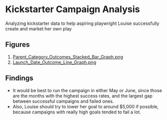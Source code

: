 # Kickstarter Campaign Analysis
Analyzing kickstarter data to help aspiring playwright Louise successfully create and market her own play

## Figures
1. [Parent_Category_Outcomes_Stacked_Bar_Graph.png](https://github.com/HannaKim4673/kickstarter-analysis/blob/main/Parent_Category_Outcomes_Stacked_Bar_Graph.png)
2. [Launch_Date_Outcome_Line_Graph.png](https://github.com/HannaKim4673/kickstarter-analysis/blob/main/Launch_Date_Outcome_Line_Graph.png)

## Findings
* It would be best to run the campaign in either May or June, since those are the months with the highest success rates, and the largest gap between successful campaigns and failed ones. 
* Also, Louise should try to lower her goal to around $5,000 if possible, because campaigns with really high goals tended to fail a lot.  

